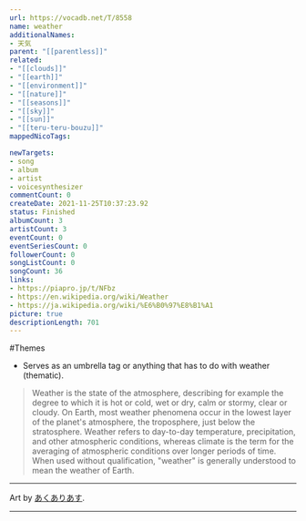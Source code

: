 ```yaml
---
url: https://vocadb.net/T/8558
name: weather
additionalNames: 
- 天気
parent: "[[parentless]]"
related:
- "[[clouds]]"
- "[[earth]]"
- "[[environment]]"
- "[[nature]]"
- "[[seasons]]"
- "[[sky]]"
- "[[sun]]"
- "[[teru-teru-bouzu]]"
mappedNicoTags:

newTargets:
- song
- album
- artist
- voicesynthesizer
commentCount: 0
createDate: 2021-11-25T10:37:23.92
status: Finished
albumCount: 3
artistCount: 3
eventCount: 0
eventSeriesCount: 0
followerCount: 0
songListCount: 0
songCount: 36
links: 
- https://piapro.jp/t/NFbz
- https://en.wikipedia.org/wiki/Weather
- https://ja.wikipedia.org/wiki/%E6%B0%97%E8%B1%A1
picture: true
descriptionLength: 701
---
```


#Themes

- Serves as an umbrella tag or anything that has to do with weather (thematic).

>Weather is the state of the atmosphere, describing for example the degree to which it is hot or cold, wet or dry, calm or stormy, clear or cloudy. On Earth, most weather phenomena occur in the lowest layer of the planet's atmosphere, the troposphere, just below the stratosphere. Weather refers to day-to-day temperature, precipitation, and other atmospheric conditions, whereas climate is the term for the averaging of atmospheric conditions over longer periods of time. When used without qualification, "weather" is generally understood to mean the weather of Earth.

---
Art by [あくありあす](https://vocadb.net/Ar/48149).

---

